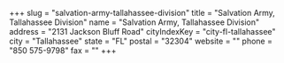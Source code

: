 +++
slug = "salvation-army-tallahassee-division"
title = "Salvation Army, Tallahassee Division"
name = "Salvation Army, Tallahassee Division"
address = "2131 Jackson Bluff Road"
cityIndexKey = "city-fl-tallahassee"
city = "Tallahassee"
state = "FL"
postal = "32304"
website = ""
phone = "850 575-9798"
fax = ""
+++
